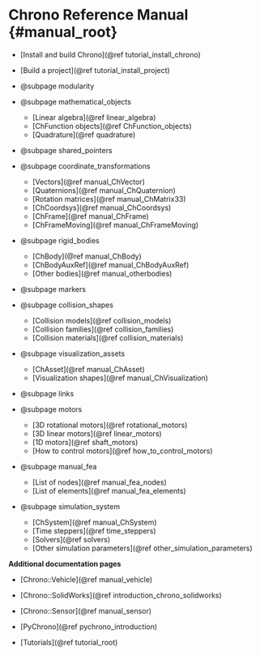 Chrono Reference Manual {#manual_root}
==========================


* [Install and build Chrono](@ref tutorial_install_chrono)

* [Build a project](@ref tutorial_install_project)

* @subpage modularity

* @subpage mathematical_objects
	* [Linear algebra](@ref linear_algebra)
	* [ChFunction objects](@ref ChFunction_objects)
	* [Quadrature](@ref quadrature)

* @subpage shared_pointers

* @subpage coordinate_transformations
	* [Vectors](@ref manual_ChVector)
	* [Quaternions](@ref manual_ChQuaternion)
	* [Rotation matrices](@ref manual_ChMatrix33)
	* [ChCoordsys](@ref manual_ChCoordsys)
	* [ChFrame](@ref manual_ChFrame)
	* [ChFrameMoving](@ref manual_ChFrameMoving)

* @subpage rigid_bodies
	* [ChBody](@ref manual_ChBody)
	* [ChBodyAuxRef](@ref manual_ChBodyAuxRef)
	* [Other bodies](@ref manual_otherbodies)

* @subpage markers

* @subpage collision_shapes
	* [Collision models](@ref collision_models)
	* [Collision families](@ref collision_families)
	* [Collision materials](@ref collision_materials)

* @subpage visualization_assets
	* [ChAsset](@ref manual_ChAsset)
	* [Visualization shapes](@ref manual_ChVisualization)

* @subpage links

* @subpage motors
	* [3D rotational motors](@ref rotational_motors)
	* [3D linear motors](@ref linear_motors)
	* [1D motors](@ref shaft_motors)
	* [How to control motors](@ref how_to_control_motors)

* @subpage manual_fea
	* [List of nodes](@ref manual_fea_nodes)
	* [List of elements](@ref manual_fea_elements)

* @subpage simulation_system
	* [ChSystem](@ref manual_ChSystem)
	* [Time steppers](@ref time_steppers)
	* [Solvers](@ref solvers)
	* [Other simulation parameters](@ref other_simulation_parameters)

**Additional documentation pages**

* [Chrono::Vehicle](@ref manual_vehicle)

* [Chrono::SolidWorks](@ref introduction_chrono_solidworks)

* [Chrono::Sensor](@ref manual_sensor)

* [PyChrono](@ref pychrono_introduction)

* [Tutorials](@ref tutorial_root)

